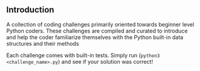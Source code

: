## Introduction
A collection of coding challenges primarily oriented towards beginner level Python coders. These challenges are compiled and curated to introduce and help the coder familiarize themselves with the Python built-in data structures and their methods

Each challenge comes with built-in tests. Simply run (```python3 <challenge_name>.py```) and see if your solution was correct!
